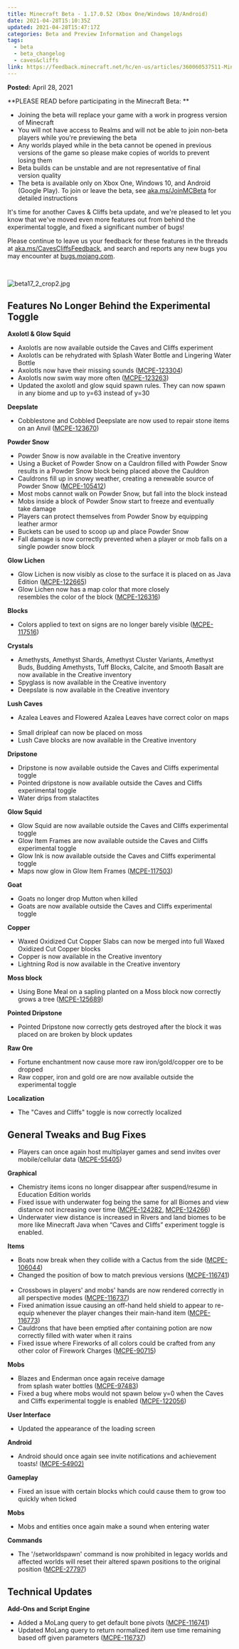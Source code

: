 ```yaml
---
title: Minecraft Beta - 1.17.0.52 (Xbox One/Windows 10/Android)
date: 2021-04-28T15:10:35Z
updated: 2021-04-28T15:47:17Z
categories: Beta and Preview Information and Changelogs
tags:
  - beta
  - beta_changelog
  - caves&cliffs
link: https://feedback.minecraft.net/hc/en-us/articles/360060537511-Minecraft-Beta-1-17-0-52-Xbox-One-Windows-10-Android-
---
```


**Posted:** April 28, 2021

**PLEASE READ before participating in the Minecraft Beta: **

- Joining the beta will replace your game with a work in progress version of Minecraft 
- You will not have access to Realms and will not be able to join non-beta players while you're previewing the beta
- Any worlds played while in the beta cannot be opened in previous versions of the game so please make copies of worlds to prevent losing them 
- Beta builds can be unstable and are not representative of final version quality 
- The beta is available only on Xbox One, Windows 10, and Android (Google Play). To join or leave the beta, see [aka.ms/JoinMCBeta](https://aka.ms/JoinMCBeta) for detailed instructions

It's time for another Caves & Cliffs beta update, and we're pleased to let you know that we've moved even more features out from behind the experimental toggle, and fixed a significant number of bugs! 

Please continue to leave us your feedback for these features in the threads at [aka.ms/CavesCliffsFeedback](https://aka.ms/CavesCliffsFeedback), and search and reports any new bugs you may encounter at [bugs.mojang.com](https://bugs.mojang.com/). 

 

![beta17_2_crop2.jpg](https://feedback.minecraft.net/hc/article_attachments/360093786271/beta17_2_crop2.jpg)

## **Features No Longer Behind the Experimental Toggle** 

**Axolotl & Glow Squid** 

- Axolotls are now available outside the Caves and Cliffs experiment  
- Axolotls can be rehydrated with Splash Water Bottle and Lingering Water Bottle  
- Axolotls now have their missing sounds ([MCPE-123304](https://bugs.mojang.com/browse/MCPE-123304))  
- Axolotls now swim way more often ([MCPE-123263](https://bugs.mojang.com/browse/MCPE-123263))  
- Updated the axolotl and glow squid spawn rules. They can now spawn in any biome and up to y=63 instead of y=30  

**Deepslate** 

- Cobblestone and Cobbled Deepslate are now used to repair stone items on an Anvil ([MCPE-123670](https://bugs.mojang.com/browse/MCPE-123670))

**Powder Snow** 

- Powder Snow is now available in the Creative inventory  
- Using a Bucket of Powder Snow on a Cauldron filled with Powder Snow results in a Powder Snow block being placed above the Cauldron  
- Cauldrons fill up in snowy weather, creating a renewable source of Powder Snow ([MCPE-105412](https://bugs.mojang.com/browse/MCPE-105412))
- Most mobs cannot walk on Powder Snow, but fall into the block instead 
- Mobs inside a block of Powder Snow start to freeze and eventually take damage 
- Players can protect themselves from Powder Snow by equipping leather armor 
- Buckets can be used to scoop up and place Powder Snow 
- Fall damage is now correctly prevented when a player or mob falls on a single powder snow block  

**Glow Lichen** 

- Glow Lichen is now visibly as close to the surface it is placed on as Java Edition ([MCPE-122665](https://bugs.mojang.com/browse/MCPE-122665))  
- Glow Lichen now has a map color that more closely resembles the color of the block ([MCPE-126316](https://bugs.mojang.com/browse/MCPE-126316))  

**Blocks** 

- Colors applied to text on signs are no longer barely visible ([MCPE-117516](https://bugs.mojang.com/browse/MCPE-117516))  

**Crystals** 

- Amethysts, Amethyst Shards, Amethyst Cluster Variants, Amethyst Buds, Budding Amethysts, Tuff Blocks, Calcite, and Smooth Basalt are now available in the Creative inventory  
- Spyglass is now available in the Creative inventory  
- Deepslate is now available in the Creative inventory  

**Lush Caves** 

- Azalea Leaves and Flowered Azalea Leaves have correct color on maps  
- Small dripleaf can now be placed on moss 
- Lush Cave blocks are now available in the Creative inventory  

**Dripstone** 

- Dripstone is now available outside the Caves and Cliffs experimental toggle  
- Pointed dripstone is now available outside the Caves and Cliffs experimental toggle  
- Water drips from stalactites 

**Glow Squid** 

- Glow Squid are now available outside the Caves and Cliffs experimental toggle  
- Glow Item Frames are now available outside the Caves and Cliffs experimental toggle  
- Glow Ink is now available outside the Caves and Cliffs experimental toggle  
- Maps now glow in Glow Item Frames ([MCPE-117503](https://bugs.mojang.com/browse/MCPE-117503))  

**Goat** 

- Goats no longer drop Mutton when killed 
- Goats are now available outside the Caves and Cliffs experimental toggle  

**Copper** 

- Waxed Oxidized Cut Copper Slabs can now be merged into full Waxed Oxidized Cut Copper blocks  
- Copper is now available in the Creative inventory   
- Lightning Rod is now available in the Creative inventory  

**Moss block** 

- Using Bone Meal on a sapling planted on a Moss block now correctly grows a tree ([MCPE-125689](https://bugs.mojang.com/browse/MCPE-125689))  

**Pointed Dripstone** 

- Pointed Dripstone now correctly gets destroyed after the block it was placed on are broken by block updates  

**Raw Ore** 

- Fortune enchantment now cause more raw iron/gold/copper ore to be dropped  
- Raw copper, iron and gold ore are now available outside the experimental toggle  

**Localization** 

- The "Caves and Cliffs" toggle is now correctly localized 

## **General Tweaks and Bug Fixes**

- Players can once again host multiplayer games and send invites over mobile/cellular data ([MCPE-55405](https://bugs.mojang.com/browse/MCPE-55405))   

**Graphical** 

- Chemistry items icons no longer disappear after suspend/resume in Education Edition worlds  
- Fixed issue with underwater fog being the same for all Biomes and view distance not increasing over time ([MCPE-124282](https://bugs.mojang.com/browse/MCPE-124282), [MCPE-124266](https://bugs.mojang.com/browse/MCPE-124266)) 
- Underwater view distance is increased in Rivers and land biomes to be more like Minecraft Java when “Caves and Cliffs” experiment toggle is enabled. 

**Items** 

- Boats now break when they collide with a Cactus from the side ([MCPE-106044](https://bugs.mojang.com/browse/MCPE-106044))  
- Changed the position of bow to match previous versions ([MCPE-116741](https://bugs.mojang.com/browse/MCPE-116741))  
- Crossbows in players' and mobs' hands are now rendered correctly in all perspective modes ([MCPE-116737](https://bugs.mojang.com/browse/MCPE-116737))  
- Fixed animation issue causing an off-hand held shield to appear to re-equip whenever the player changes their main-hand item ([MCPE-116773](https://bugs.mojang.com/browse/MCPE-116773))  
- Cauldrons that have been emptied after containing potion are now correctly filled with water when it rains  
- Fixed issue where Fireworks of all colors could be crafted from any other color of Firework Charges ([MCPE-90715](https://bugs.mojang.com/browse/MCPE-90715))  

**Mobs** 

- Blazes and Enderman once again receive damage from splash water bottles ([MCPE-97483](https://bugs.mojang.com/browse/MCPE-97483))  
- Fixed a bug where mobs would not spawn below y=0 when the Caves and Cliffs experimental toggle is enabled ([MCPE-122056](https://bugs.mojang.com/browse/MCPE-122056))  

**User Interface** 

- Updated the appearance of the loading screen  

**Android** 

- Android should once again see invite notifications and achievement toasts! ([MCPE-54902)](https://bugs.mojang.com/browse/MCPE-54902) 

**Gameplay** 

- Fixed an issue with certain blocks which could cause them to grow too quickly when ticked  

**Mobs** 

- Mobs and entities once again make a sound when entering water  

**Commands** 

- The '/setworldspawn' command is now prohibited in legacy worlds and affected worlds will reset their altered spawn positions to the original position ([MCPE-27797](https://bugs.mojang.com/browse/MCPE-27797))  

## **Technical Updates** 

**Add-Ons and Script Engine** 

- Added a MoLang query to get default bone pivots ([MCPE-116741](https://bugs.mojang.com/browse/MCPE-116741))  
- Updated MoLang query to return normalized item use time remaining based off given parameters ([MCPE-116737](https://bugs.mojang.com/browse/MCPE-116737))
